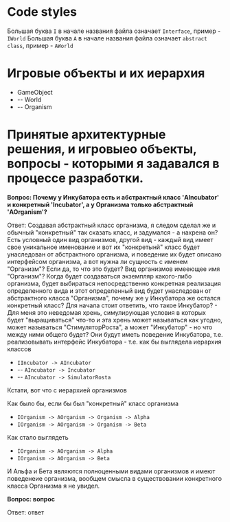 # Code styles

Большая буква `I` в начале названия файла означает `Interface`, пример - `IWorld`
Большая буква `A` в начале названия файла означает `abstract class`, пример - `AWorld`


# Игровые объекты и их иерархия

- GameObject
- -- World
- -- Organism


# Принятые архитектурные решения, и игровыео объекты, вопросы - которыми я задавался в процессе разработки.

**Вопрос: Почему у Инкубатора есть и абстрактный класс 'AIncubator' и конкретный 'Incubator', а у Организма только абстрактный 'AOrganism'?**

Ответ: Создавая абстрактный класс организма, я следом сделал  же и обычный "конкретный" так сказать класс, и задумался - а нахрена он?
Есть условный один вид организмов, другой вид - каждый вид  имеет свое уникальное именование и вот их "конкретынй" класс будет унаследован от абстрактного организма, 
и поведение их будет описано интерфейсом организма, а вот нужна ли сущность с именем "Организм"? Если да, то что это будет? Вид организмов имееющее имя "Организм"?
Когда будет создаваться экземпляр какого-либо организма, будет выбираться непосредственно конкретная реализация определенного вида и этот определенный вид будет унаследован
от абстрактного класса "Организма", почему же у Инкубатора же остался конкретный класс?
Для начала стоит ответить, что такое Инкубатор? - Для меня это неведомая хрень, симулирующая условия в которых будет "выращиваться" что-то
и эта хрень может называться как угодно, может называться "СтимуляторРоста", а может "Инкубатор" - но что между ними общего будет?
Они будут иметь поведение Инкубатора, т.е. реализовывать интерфейс Инкубатора - т.е. как бы выглядела иерархия классов

- `IIncubator -> AIncubator`
- -- `AIncubator -> Incubator` 
- -- `AIncubator -> SimulatorRosta`

Кстати, вот что с иерархией организмов

Как было бы, если бы был "конкретный" класс организма

- `IOrganism -> AOrganism -> Organism -> Alpha`
- `IOrganism -> AOrganism -> Organism -> Beta`

Как стало выглядеть

- `IOrganism -> AOrganism -> Alpha`
- `IOrganism -> AOrganism -> Beta`

И Альфа и Бета являются полноценными видами организмов и имеют поведенеие организма, вообщем смысла в существовании конкретного класса Организма я не увидел. 

**Вопрос: вопрос**

Ответ: ответ
